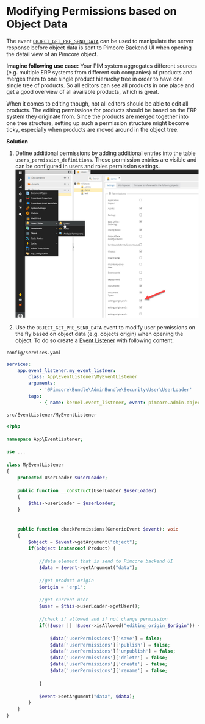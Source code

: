 # Modifying Permissions based on Object Data

The event [`OBJECT_GET_PRE_SEND_DATA`](https://github.com/pimcore/pimcore/blob/11.x/bundles/AdminBundle/Event/AdminEvents.php#L292-L304)
can be used to manipulate the server response before object data is sent to Pimcore Backend UI when opening the detail
view of an Pimcore object. 

**Imagine following use case:** 
Your PIM system aggregates different sources (e.g. multiple ERP systems from different sub companies) of products and merges
them to one single product hierarchy tree in order to have one single tree of products. 
So all editors can see all products in one place and get a good overview of all available products, which is great.  

When it comes to editing though, not all editors should be able to edit all products. The editing permissions for products 
should be based on the ERP system they originate from.
Since the products are merged together into one tree structure, setting up such a permission structure might become ticky, 
especially when products are moved around in the object tree. 


**Solution**

1) Define additional permissions by adding additional entries into the table `users_permission_definitions`. These permission
entries are visible and can be configured in users and roles permission settings. 
![User Permissions](img/user-permissions.jpg)

 
2) Use the `OBJECT_GET_PRE_SEND_DATA` event to modify user permissions on the fly based on object data (e.g. objects origin) 
when opening the object. 
To do so create a [Event Listener](../20_Extending_Pimcore/11_Event_API_and_Event_Manager.md) 
with following content: 


`config/services.yaml`
```yml
services:
    app.event_listener.my_event_listner:
        class: App\EventListener\MyEventListener
        arguments:
            - '@Pimcore\Bundle\AdminBundle\Security\User\UserLoader'
        tags:
            - { name: kernel.event_listener, event: pimcore.admin.object.get.preSendData, method: checkPermissions }
```

`src/EventListener/MyEventListener`

```php
<?php

namespace App\EventListener;

use ... 

class MyEventListener
{
    protected UserLoader $userLoader;

    public function __construct(UserLoader $userLoader)
    {
        $this->userLoader = $userLoader;
    }


    public function checkPermissions(GenericEvent $event): void
    {
        $object = $event->getArgument("object");
        if($object instanceof Product) {

            //data element that is send to Pimcore backend UI
            $data = $event->getArgument("data");

            //get product origin
            $origin = 'erp1';

            //get current user
            $user = $this->userLoader->getUser();

            //check if allowed and if not change permission
            if(!$user || !$user->isAllowed("editing_origin_$origin")) {

                $data['userPermissions']['save'] = false;
                $data['userPermissions']['publish'] = false;
                $data['userPermissions']['unpublish'] = false;
                $data['userPermissions']['delete'] = false;
                $data['userPermissions']['create'] = false;
                $data['userPermissions']['rename'] = false;

            }

            $event->setArgument("data", $data);
        }
    }
}

```
